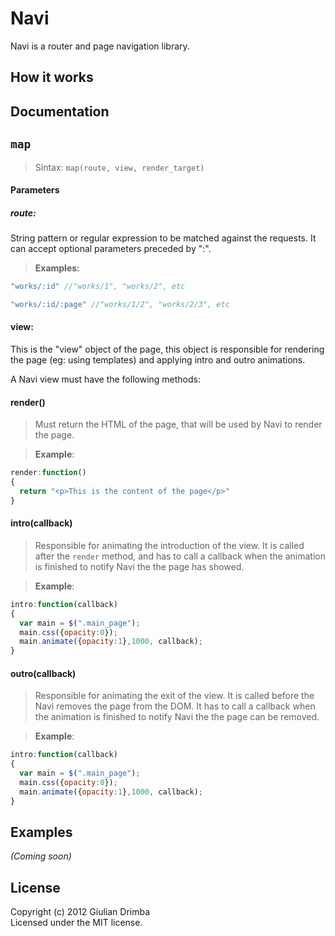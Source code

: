 # Navi

Navi is a router and page navigation library.

## How it works

## Documentation

## `map`

> Sintax: `map(route, view, render_target)`

#### Parameters

##### __route__: 

String pattern or regular expression to be matched against the requests. It can accept optional parameters preceded by ":".
> __Examples:__

``` javascript
"works/:id" //"works/1", "works/2", etc
```
``` javascript
"works/:id/:page" //"works/1/2", "works/2/3", etc
```

#### __view__: 

This is the "view" object of the page, this object is responsible for rendering the page (eg: using templates) and applying intro and outro animations.

A Navi view must have the following methods:

#### render()
> Must return the HTML of the page, that will be used by Navi to render the page.

> __Example__:

``` javascript
render:function()
{
  return "<p>This is the content of the page</p>"
}
```

#### intro(callback)
> Responsible for animating the introduction of the view. It is called after the `render` method, and has to call a callback when the animation is finished to notify Navi the the page has showed.

> __Example__:

``` javascript
intro:function(callback)
{
  var main = $(".main_page");
  main.css({opacity:0});
  main.animate({opacity:1},1000, callback);
}
```

#### outro(callback)
> Responsible for animating the exit of the view. It is called before the Navi removes the page from the DOM. It has to call a callback when the animation is finished to notify Navi the the page can be removed.

> __Example__:

``` javascript
intro:function(callback)
{
  var main = $(".main_page");
  main.css({opacity:0});
  main.animate({opacity:1},1000, callback);
}
```

## Examples
_(Coming soon)_

## License
Copyright (c) 2012 Giulian Drimba  
Licensed under the MIT license.
